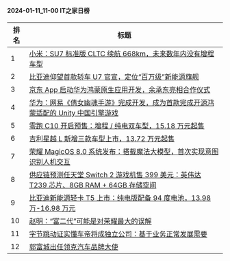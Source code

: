 #### 2024-01-11_11-00  IT之家日榜

| 排名 | 标题|
| --- | ---|
| 1 | [小米：SU7 标准版 CLTC 续航 668km，未来数年内没有增程车型](https://www.ithome.com/0/744/367.htm) |
| 2 | [比亚迪仰望首款轿车 U7 官宣，定位“百万级”新能源旗舰](https://www.ithome.com/0/744/447.htm) |
| 3 | [京东 App 启动华为鸿蒙原生应用开发，余承东亮相合作仪式](https://www.ithome.com/0/744/468.htm) |
| 4 | [华为：网易《倩女幽魂手游》完成开发，成为首款完成开源鸿蒙适配的 Unity 中国引擎游戏](https://www.ithome.com/0/744/339.htm) |
| 5 | [零跑 C10 开启预售：增程 / 纯电双车型，15.18 万元起售](https://www.ithome.com/0/744/484.htm) |
| 6 | [吉利星越 L 新增三款车型上市，13.72 万元起售](https://www.ithome.com/0/744/481.htm) |
| 7 | [荣耀 MagicOS 8.0 系统发布：搭载魔法大模型，首次实现意图识别人机交互](https://www.ithome.com/0/744/421.htm) |
| 8 | [供应链预测任天堂 Switch 2 游戏机售 399 美元：英伟达 T239 芯片、8GB RAM + 64GB 存储空间](https://www.ithome.com/0/744/404.htm) |
| 9 | [比亚迪新能源轻卡 T5 上市：纯电版配备 94 度电池，13.98 万-16.98 万元](https://www.ithome.com/0/744/474.htm) |
| 10 | [赵明：“富二代”可能是对荣耀最大的误解](https://www.ithome.com/0/744/399.htm) |
| 11 | [字节跳动证实懂车帝将成独立公司：基于业务正常发展需要](https://www.ithome.com/0/744/427.htm) |
| 12 | [郭富城出任领克汽车品牌大使](https://www.ithome.com/0/744/483.htm) |
